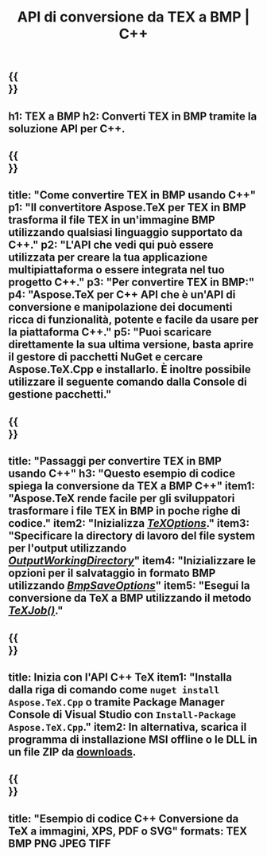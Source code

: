 ﻿---
translation: true
template: /_templates/_conversion-child-cpp.md
title: API di conversione da TEX a BMP | C++
description: Funzionalità di conversione da TEX a BMP. Integra questa libreria C++ on-premise nel tuo progetto o usa applicazioni multipiattaforma per convertire TeX in BMP.
keywords: tex a bmp api cpp, tex2bmp integra c++
url: /cpp/conversion/tex-to-bmp/
family: tex
platformtag: cpp
feature: conversion
informat: TEX
outformat: BMP
otherformats: PNG JPEG TIFF PDF SVG XPS
---

{{<section banner>}}
---
h1: TEX a BMP
h2: Converti TEX in BMP tramite la soluzione API per C++.
---

{{<section overview>}}
---
title: "Come convertire TEX in BMP usando C++"
p1: "Il convertitore Aspose.TeX per TEX in BMP trasforma il file TEX in un'immagine BMP utilizzando qualsiasi linguaggio supportato da C++."
p2: "L'API che vedi qui può essere utilizzata per creare la tua applicazione multipiattaforma o essere integrata nel tuo progetto C++."
p3: "Per convertire TEX in BMP:"
p4: "Aspose.TeX per C++ API che è un'API di conversione e manipolazione dei documenti ricca di funzionalità, potente e facile da usare per la piattaforma C++."
p5: "Puoi scaricare direttamente la sua ultima versione, basta aprire il gestore di pacchetti NuGet e cercare Aspose.TeX.Cpp e installarlo. È inoltre possibile utilizzare il seguente comando dalla Console di gestione pacchetti."
---

{{<section feature1>}}
---
title: "Passaggi per convertire TEX in BMP usando C++"
h3: "Questo esempio di codice spiega la conversione da TEX a BMP C++"
item1: "Aspose.TeX rende facile per gli sviluppatori trasformare i file TEX in BMP in poche righe di codice."
item2: "Inizializza [*TeXOptions*](https://reference.aspose.com/tex/cpp/class/aspose.te_x.te_x_options)."
item3: "Specificare la directory di lavoro del file system per l'output utilizzando [*OutputWorkingDirectory*](https://reference.aspose.com/tex/cpp/class/aspose.te_x.te_x_options#aa4f4ea6dab7db5ba1b40800495f16f63)"
item4: "Inizializzare le opzioni per il salvataggio in formato BMP utilizzando [*BmpSaveOptions*](https://reference.aspose.com/tex/cpp/class/aspose.te_x.presentation.image.bmp_save_options)"
item5: "Esegui la conversione da TeX a BMP utilizzando il metodo [*TeXJob()*](https://reference.aspose.com/tex/cpp/class/aspose.te_x.te_x_job)."
---

{{<section feature2>}}
---
title: Inizia con l'API C++ TeX
item1: "Installa dalla riga di comando come ```nuget install Aspose.TeX.Cpp``` o tramite Package Manager Console di Visual Studio con ```Install-Package Aspose.TeX.Cpp```."
item2: In alternativa, scarica il programma di installazione MSI offline o le DLL in un file ZIP da [downloads](https://releases.aspose.com/tex/cpp).
---

{{<section widget>}}
---
title: "Esempio di codice C++ Conversione da TeX a immagini, XPS, PDF o SVG"
formats: TEX BMP PNG JPEG TIFF
---

